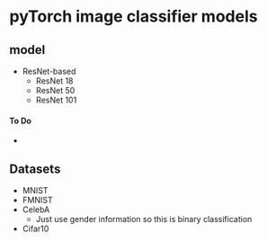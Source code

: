 # pyTorch image classifier models

## **model**
- ResNet-based
    - ResNet 18
    - ResNet 50
    - ResNet 101

#### To Do
- 

## **Datasets**
- MNIST
- FMNIST
- CelebA
    - Just use gender information so this is binary classification
- Cifar10
